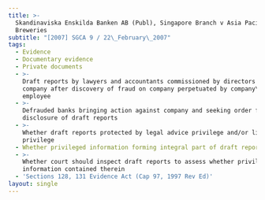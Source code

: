 ```yaml
---
title: >-
  Skandinaviska Enskilda Banken AB (Publ), Singapore Branch v Asia Pacific
  Breweries
subtitle: "[2007] SGCA 9 / 22\_February\_2007"
tags:
  - Evidence
  - Documentary evidence
  - Private documents
  - >-
    Draft reports by lawyers and accountants commissioned by directors of
    company after discovery of fraud on company perpetuated by company\'s
    employee
  - >-
    Defrauded banks bringing action against company and seeking order for
    disclosure of draft reports
  - >-
    Whether draft reports protected by legal advice privilege and/or litigation
    privilege
  - Whether privileged information forming integral part of draft reports
  - >-
    Whether court should inspect draft reports to assess whether privileged
    information contained therein
  - 'Sections 128, 131 Evidence Act (Cap 97, 1997 Rev Ed)'
layout: single
---
```


